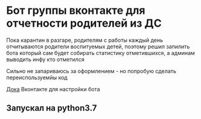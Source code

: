 # Бот группы вконтакте для отчетности родителей из ДС

Пока карантин в разгаре, родителям с работы каждый день
отчитываются родители воспитуемых детей, поэтому решил запилить бота
который сам будет собирать статистику отметившихся, а админам
выводить инфу кто отметился

Сильно не запариваюсь за оформлением - но попробую сделать
переиспользуемйы код

[Дока](https://vk.com/dev/bizmessages_doc) Вконтакте для настройки бота


## Запускал на python3.7